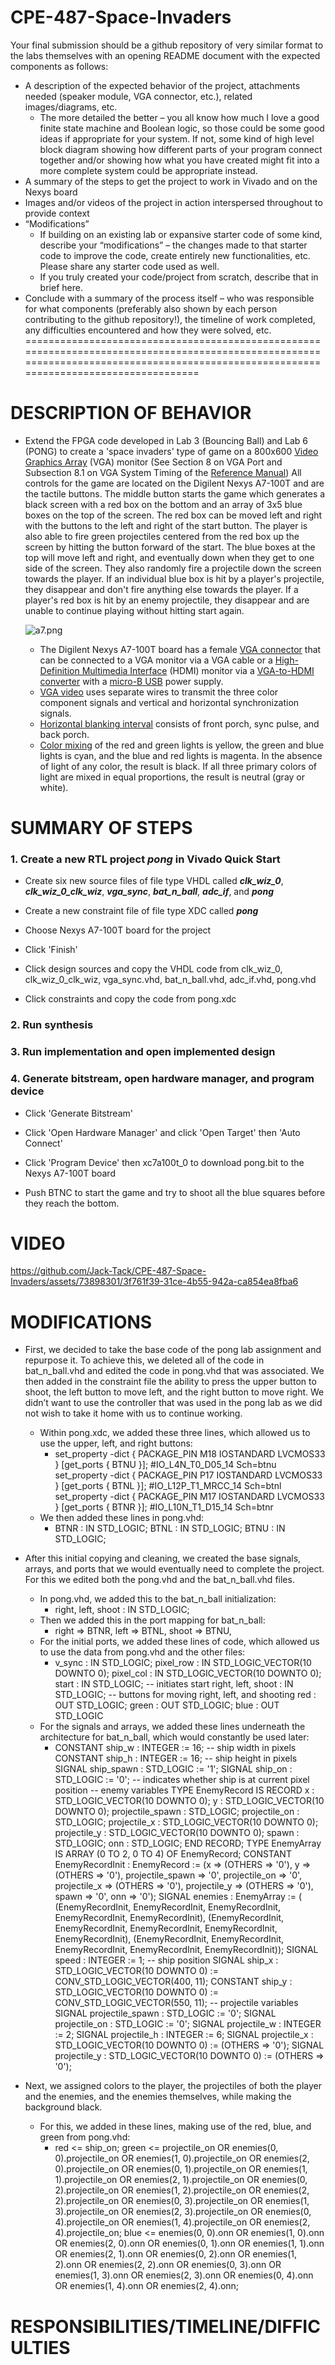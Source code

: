 # CPE-487-Space-Invaders

Your final submission should be a github repository of very similar format to the labs themselves with an opening README document with the expected components as follows:
* A description of the expected behavior of the project, attachments needed (speaker module, VGA connector, etc.), related images/diagrams, etc.
  * The more detailed the better – you all know how much I love a good finite state machine and Boolean logic, so those could be some good ideas if appropriate for your system. If not, some kind of high level block diagram showing how different parts of your program connect together and/or showing how what you have created might fit into a more complete system could be appropriate instead.
* A summary of the steps to get the project to work in Vivado and on the Nexys board
* Images and/or videos of the project in action interspersed throughout to provide context
* “Modifications”
  * If building on an existing lab or expansive starter code of some kind, describe your “modifications” – the changes made to that starter code to improve the code, create entirely new functionalities, etc. Please share any starter code used as well.
  * If you truly created your code/project from scratch, describe that in brief here.
* Conclude with a summary of the process itself – who was responsible for what components (preferably also shown by each person contributing to the github repository!), the timeline of work completed, any difficulties encountered and how they were solved, etc.
=======================================================================================================================================================================================
# DESCRIPTION OF BEHAVIOR

* Extend the FPGA code developed in Lab 3 (Bouncing Ball) and Lab 6 (PONG) to create a 'space invaders' type of game on a 800x600 [Video Graphics Array](https://en.wikipedia.org/wiki/Video_Graphics_Array) (VGA) monitor (See Section 8 on VGA Port and Subsection 8.1 on VGA System Timing of the [Reference Manual]( https://reference.digilentinc.com/_media/reference/programmable-logic/nexys-a7/nexys-a7_rm.pdf)) All controls for the game are located on the Digilent Nexys A7-100T and are the tactile buttons. The middle button starts the game which generates a black screen with a red box on the bottom and an array of 3x5 blue boxes on the top of the screen. The red box can be moved left and right with the buttons to the left and right of the start button. The player is also able to fire green projectiles centered from the red box up the screen by hitting the button forward of the start. The blue boxes at the top will move left and right, and eventually down when they get to one side of the screen. They also randomly fire a projectile down the screen towards the player. If an individual blue box is hit by a player's projectile, they disappear and don't fire anything else towards the player. If a player's red box is hit by an enemy projectile, they disappear and are unable to continue playing without hitting start again.

  ![a7.png](https://github.com/kevinwlu/dsd/blob/master/Nexys-A7/Lab-1/a7.png)

  * The Digilent Nexys A7-100T board has a female [VGA connector](https://en.wikipedia.org/wiki/VGA_connector) that can be connected to a VGA monitor via a VGA cable or a [High-Definition Multimedia Interface](https://en.wikipedia.org/wiki/HDMI) (HDMI) monitor via a [VGA-to-HDMI converter](https://www.ventioncable.com/product/vga-to-hdmi-converter/) with a [micro-B USB](https://en.wikipedia.org/wiki/USB_hardware) power supply.
  * [VGA video](https://web.mit.edu/6.111/www/s2004/NEWKIT/vga.shtml) uses separate wires to transmit the three color component signals and vertical and horizontal synchronization signals.
  * [Horizontal blanking interval](https://en.wikipedia.org/wiki/Horizontal_blanking_interval) consists of front porch, sync pulse, and back porch.
  * [Color mixing](https://en.wikipedia.org/wiki/Color_mixing) of the red and green lights is yellow, the green and blue lights is cyan, and the blue and red lights is magenta. In the absence of light of any color, the result is black. If all three primary colors of light are mixed in equal proportions, the result is neutral (gray or white).

# SUMMARY OF STEPS

### 1. Create a new RTL project _pong_ in Vivado Quick Start

* Create six new source files of file type VHDL called **_clk_wiz_0_**, **_clk_wiz_0_clk_wiz_**, **_vga_sync_**, **_bat_n_ball_**, **_adc_if_**, and **_pong_**

* Create a new constraint file of file type XDC called **_pong_**

* Choose Nexys A7-100T board for the project

* Click 'Finish'

* Click design sources and copy the VHDL code from clk_wiz_0, clk_wiz_0_clk_wiz, vga_sync.vhd, bat_n_ball.vhd, adc_if.vhd, pong.vhd

* Click constraints and copy the code from pong.xdc

### 2. Run synthesis

### 3. Run implementation and open implemented design

### 4. Generate bitstream, open hardware manager, and program device

* Click 'Generate Bitstream'

* Click 'Open Hardware Manager' and click 'Open Target' then 'Auto Connect'

* Click 'Program Device' then xc7a100t_0 to download pong.bit to the Nexys A7-100T board

* Push BTNC to start the game and try to shoot all the blue squares before they reach the bottom.



# VIDEO

https://github.com/Jack-Tack/CPE-487-Space-Invaders/assets/73898301/3f761f39-31ce-4b55-942a-ca854ea8fba6
   
# MODIFICATIONS

* First, we decided to take the base code of the pong lab assignment and repurpose it. To achieve this, we deleted all of the code in bat_n_ball.vhd and edited the code in pong.vhd that was associated. We then added in the constraint file the ability to press the upper button to shoot, the left button to move left, and the right button to move right. We didn’t want to use the controller that was used in the pong lab as we did not wish to take it home with us to continue working.
  * Within pong.xdc, we added these three lines, which allowed us to use the upper, left, and right buttons:
    * set_property -dict { PACKAGE_PIN M18   IOSTANDARD LVCMOS33 } [get_ports { BTNU }]; #IO_L4N_T0_D05_14 Sch=btnu
set_property -dict { PACKAGE_PIN P17   IOSTANDARD LVCMOS33 } [get_ports { BTNL }]; #IO_L12P_T1_MRCC_14 Sch=btnl
set_property -dict { PACKAGE_PIN M17   IOSTANDARD LVCMOS33 } [get_ports { BTNR }]; #IO_L10N_T1_D15_14 Sch=btnr
  * We then added these lines in pong.vhd:
    * BTNR : IN STD_LOGIC;
BTNL : IN STD_LOGIC;
BTNU : IN STD_LOGIC;

* After this initial copying and cleaning, we created the base signals, arrays, and ports that we would eventually need to complete the project. For this we edited both the pong.vhd and the bat_n_ball.vhd files.
  * In pong.vhd, we added this to the bat_n_ball initialization:
    * right, left, shoot : IN STD_LOGIC;
  * Then we added this in the port mapping for bat_n_ball:
    * right => BTNR,
left => BTNL,
shoot => BTNU,
  * For the initial ports, we added these lines of code, which allowed us to use the data from pong.vhd and the other files:
    * v_sync : IN STD_LOGIC;
pixel_row : IN STD_LOGIC_VECTOR(10 DOWNTO 0);
pixel_col : IN STD_LOGIC_VECTOR(10 DOWNTO 0);
start : IN STD_LOGIC; -- initiates start
right, left, shoot : IN STD_LOGIC; -- buttons for moving right, left, and shooting
red : OUT STD_LOGIC;
green : OUT STD_LOGIC;
blue : OUT STD_LOGIC
  * For the signals and arrays, we added these lines underneath the architecture for bat_n_ball, which would constantly be used later:
    * CONSTANT ship_w : INTEGER := 16; -- ship width in pixels
    CONSTANT ship_h : INTEGER := 16; -- ship height in pixels
    SIGNAL ship_spawn : STD_LOGIC := '1';
    SIGNAL ship_on : STD_LOGIC := '0'; -- indicates whether ship is at current pixel position
    -- enemy variables
    TYPE EnemyRecord IS RECORD
        x : STD_LOGIC_VECTOR(10 DOWNTO 0);
        y : STD_LOGIC_VECTOR(10 DOWNTO 0);
        projectile_spawn : STD_LOGIC;
        projectile_on : STD_LOGIC;
        projectile_x : STD_LOGIC_VECTOR(10 DOWNTO 0);
        projectile_y : STD_LOGIC_VECTOR(10 DOWNTO 0);
        spawn : STD_LOGIC;
        onn : STD_LOGIC;
    END RECORD;
    TYPE EnemyArray IS ARRAY (0 TO 2, 0 TO 4) OF EnemyRecord;
    CONSTANT EnemyRecordInit : EnemyRecord := (x => (OTHERS => '0'), y => (OTHERS => '0'), projectile_spawn => '0', projectile_on => '0', projectile_x => (OTHERS => '0'), projectile_y => (OTHERS => '0'), spawn => '0', onn => '0');
    SIGNAL enemies : EnemyArray := (
    (EnemyRecordInit, EnemyRecordInit, EnemyRecordInit, EnemyRecordInit, EnemyRecordInit), 
    (EnemyRecordInit, EnemyRecordInit, EnemyRecordInit, EnemyRecordInit, EnemyRecordInit),
    (EnemyRecordInit, EnemyRecordInit, EnemyRecordInit, EnemyRecordInit, EnemyRecordInit));
    SIGNAL speed : INTEGER := 1;
    -- ship position
    SIGNAL ship_x : STD_LOGIC_VECTOR(10 DOWNTO 0) := CONV_STD_LOGIC_VECTOR(400, 11);
    CONSTANT ship_y : STD_LOGIC_VECTOR(10 DOWNTO 0) := CONV_STD_LOGIC_VECTOR(550, 11);
    -- projectile variables
    SIGNAL projectile_spawn : STD_LOGIC := '0';
    SIGNAL projectile_on : STD_LOGIC := '0';
    SIGNAL projectile_w : INTEGER := 2;
    SIGNAL projectile_h : INTEGER := 6;
    SIGNAL projectile_x : STD_LOGIC_VECTOR(10 DOWNTO 0) := (OTHERS => '0');
    SIGNAL projectile_y : STD_LOGIC_VECTOR(10 DOWNTO 0) := (OTHERS => '0');

* Next, we assigned colors to the player, the projectiles of both the player and the enemies, and the enemies themselves, while making the background black.
  * For this, we added in these lines, making use of the red, blue, and green from pong.vhd:
    * red <= ship_on;
    green <= projectile_on OR enemies(0, 0).projectile_on OR enemies(1, 0).projectile_on OR enemies(2, 0).projectile_on OR enemies(0, 1).projectile_on OR enemies(1, 1).projectile_on OR enemies(2, 1).projectile_on OR enemies(0, 2).projectile_on OR enemies(1, 2).projectile_on OR enemies(2, 2).projectile_on OR enemies(0, 3).projectile_on OR enemies(1, 3).projectile_on OR enemies(2, 3).projectile_on OR enemies(0, 4).projectile_on OR enemies(1, 4).projectile_on OR enemies(2, 4).projectile_on;
    blue <= enemies(0, 0).onn OR enemies(1, 0).onn OR enemies(2, 0).onn OR enemies(0, 1).onn OR enemies(1, 1).onn OR enemies(2, 1).onn OR enemies(0, 2).onn OR enemies(1, 2).onn OR enemies(2, 2).onn OR enemies(0, 3).onn OR enemies(1, 3).onn OR enemies(2, 3).onn OR enemies(0, 4).onn OR enemies(1, 4).onn OR enemies(2, 4).onn;

# RESPONSIBILITIES/TIMELINE/DIFFICULTIES

